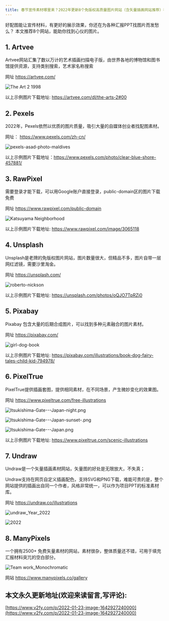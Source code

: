 ```yaml
---
title: 春节宣传素材哪里来？2022年更新8个免版权高质量图片网站（含矢量插画网站推荐）春节将至，辞旧迎新~
---
```






好配图能让宣传材料，有更好的展示效果，你还在为各种汇报PPT找图片而发愁么？ 本文推荐8个网站，能助你找到心仪的图片。

## 1. Artvee

Artvee网站汇集了数以万计的艺术插画扫描电子版，由世界各地的博物馆和图书馆提供资源，支持类别搜索，艺术家名称搜索

网址 https://artvee.com/


![The Art 2 1998](https://cdn.fangyuanxiaozhan.com/assets/1642927261632c4j7J1DN.jpeg)


以上示例图片下载地址: https://artvee.com/dl/the-arts-2#00



## 2. Pexels


2022年，Pexels依然以优质的图片质量，吸引大量的自媒体创业者找配图素材。

网址： https://www.pexels.com/zh-cn/


![pexels-asad-photo-maldives](https://cdn.fangyuanxiaozhan.com/assets/1642927261164WxrQQdjD.jpeg)

以上示例图片下载地址：https://www.pexels.com/photo/clear-blue-shore-457881/


## 3. RawPixel

需要登录才能下载，可以用Google账户直接登录，public-domain区的图片下载免费

网址 https://www.rawpixel.com/public-domain

![Katsuyama Neighborhood](https://cdn.fangyuanxiaozhan.com/assets/1642927261190R48ccZFN.jpeg)

以上示例图片下载地址: https://www.rawpixel.com/image/3065118



## 4. Unsplash

Unsplash是老牌的免版权图片网站，图片数量很大，但精品不多，图片自带一层网红滤镜，需要沙里淘金。


网址 https://unsplash.com/

![roberto-nickson](https://cdn.fangyuanxiaozhan.com/assets/1642927261221Dz3dkXFA.jpeg)


以上示例图片下载地址:  https://unsplash.com/photos/oQJO7TpRZj0


## 5. Pixabay

Pixabay 包含大量的后期合成图片，可以找到多种元素融合的图片素材。

网址 https://pixabay.com/


![girl-dog-book](https://cdn.fangyuanxiaozhan.com/assets/16429272612844S0kDzsG.jpeg)




以上示例图片下载地址:  https://pixabay.com/illustrations/book-dog-fairy-tales-child-kid-794978/


## 6. PixelTrue


PixelTrue提供插画套图，提供相同素材，在不同场景，产生微妙变化的效果图。

网址 https://www.pixeltrue.com/free-illustrations

![Itsukishima-Gate---Japan-night.png](https://cdn.fangyuanxiaozhan.com/assets/1642927261312AtENWcKC.png)

![Itsukishima-Gate---Japan-sunset-.png](https://cdn.fangyuanxiaozhan.com/assets/1642927261454PD3PBFdF.png)

![Itsukishima-Gate---Japan.png](https://cdn.fangyuanxiaozhan.com/assets/1642927261440RFberixc.png)

以上示例图片下载地址:  https://www.pixeltrue.com/scenic-illustrations

## 7. Undraw

Undraw是一个矢量插画素材网站，矢量图的好处是无限放大，不失真；

Undraw支持在网页自定义插画配色，支持SVG和PNG下载，难能可贵的是，整个网站提供的插画出自同一个作者，风格非常统一，可以作为项目PPT的标准素材库。

网址 https://undraw.co/illustrations

![undraw_Year_2022](https://cdn.fangyuanxiaozhan.com/assets/1642927261436HGf2hRfs.png)

![2022](https://cdn.fangyuanxiaozhan.com/assets/1642927261477bSNCf7yA.png)


## 8. ManyPixels

一个拥有2500+ 免费矢量素材的网站，素材很杂，整体质量还不错，可用于填充汇报材料突兀的空白部分。

![Team work_Monochromatic](https://cdn.fangyuanxiaozhan.com/assets/1642927261456pJ6pwCaD.png)


网站 https://www.manypixels.co/gallery





## 本文永久更新地址(欢迎来读留言,写评论):

[https://www.v2fy.com/p/2022-01-23-image-1642927240000](https://www.v2fy.com/p/2022-01-23-image-1642927240000)
